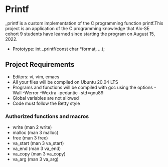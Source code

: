 # Printf

_printf is a custom implementation of the C programming function printf.This project is an application of the C programming knowledge that Alx-SE cohort 9 students have learned since starting the program on August 15, 2022.

+ Prototype: int _printf(const char *format, ...);

## Project Requirements

+ Editors: vi, vim, emacs
+ All your files will be compiled on Ubuntu 20.04 LTS
+ Programs and functions will be compiled with gcc using the options -Wall -Werror -Wextra -pedantic -std=gnu89
+ Global variables are not allowed
+ Code must follow the Betty style

### Authorized functions and macros
+ write (man 2 write)
+ malloc (man 3 malloc)
+ free (man 3 free)
+ va_start (man 3 va_start)
+ va_end (man 3 va_end)
+ va_copy (man 3 va_copy)
+ va_arg (man 3 va_arg)


